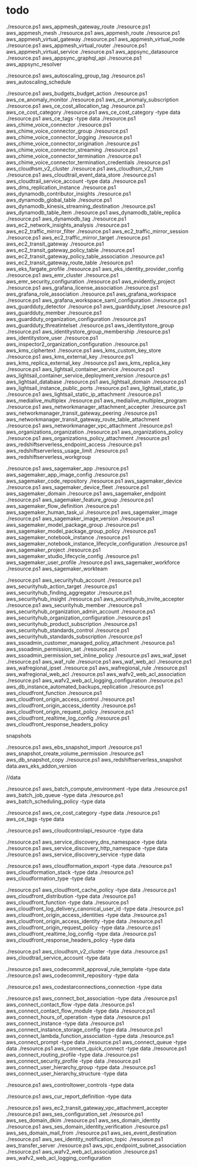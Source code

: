 # todo

./resource.ps1 aws_appmesh_gateway_route
./resource.ps1 aws_appmesh_mesh
./resource.ps1 aws_appmesh_route
./resource.ps1 aws_appmesh_virtual_gateway
./resource.ps1 aws_appmesh_virtual_node
./resource.ps1 aws_appmesh_virtual_router
./resource.ps1 aws_appmesh_virtual_service
./resource.ps1 aws_appsync_datasource
./resource.ps1 aws_appsync_graphql_api
./resource.ps1 aws_appsync_resolver

./resource.ps1 aws_autoscaling_group_tag
./resource.ps1 aws_autoscaling_schedule

./resource.ps1 aws_budgets_budget_action
./resource.ps1 aws_ce_anomaly_monitor
./resource.ps1 aws_ce_anomaly_subscription
./resource.ps1 aws_ce_cost_allocation_tag
./resource.ps1 aws_ce_cost_category
./resource.ps1 aws_ce_cost_category -type data
./resource.ps1 aws_ce_tags -type data
./resource.ps1 aws_chime_voice_connector
./resource.ps1 aws_chime_voice_connector_group
./resource.ps1 aws_chime_voice_connector_logging
./resource.ps1 aws_chime_voice_connector_origination
./resource.ps1 aws_chime_voice_connector_streaming
./resource.ps1 aws_chime_voice_connector_termination
./resource.ps1 aws_chime_voice_connector_termination_credentials
./resource.ps1 aws_cloudhsm_v2_cluster
./resource.ps1 aws_cloudhsm_v2_hsm
./resource.ps1 aws_cloudtrail_event_data_store
./resource.ps1 aws_cloudtrail_service_account -type data
./resource.ps1 aws_dms_replication_instance
./resource.ps1 aws_dynamodb_contributor_insights
./resource.ps1 aws_dynamodb_global_table
./resource.ps1 aws_dynamodb_kinesis_streaming_destination
./resource.ps1 aws_dynamodb_table_item
./resource.ps1 aws_dynamodb_table_replica
./resource.ps1 aws_dynamodb_tag
./resource.ps1 aws_ec2_network_insights_analysis
./resource.ps1 aws_ec2_traffic_mirror_filter
./resource.ps1 aws_ec2_traffic_mirror_session
./resource.ps1 aws_ec2_traffic_mirror_target
./resource.ps1 aws_ec2_transit_gateway
./resource.ps1 aws_ec2_transit_gateway_policy_table
./resource.ps1 aws_ec2_transit_gateway_policy_table_association
./resource.ps1 aws_ec2_transit_gateway_route_table
./resource.ps1 aws_eks_fargate_profile
./resource.ps1 aws_eks_identity_provider_config
./resource.ps1 aws_emr_cluster
./resource.ps1 aws_emr_security_configuration
./resource.ps1 aws_evidently_project
./resource.ps1 aws_grafana_license_association
./resource.ps1 aws_grafana_role_association
./resource.ps1 aws_grafana_workspace
./resource.ps1 aws_grafana_workspace_saml_configuration
./resource.ps1 aws_guardduty_detector
./resource.ps1 aws_guardduty_ipset
./resource.ps1 aws_guardduty_member
./resource.ps1 aws_guardduty_organization_configuration
./resource.ps1 aws_guardduty_threatintelset
./resource.ps1 aws_identitystore_group
./resource.ps1 aws_identitystore_group_membership
./resource.ps1 aws_identitystore_user
./resource.ps1 aws_inspector2_organization_configuration
./resource.ps1 aws_kms_ciphertext
./resource.ps1 aws_kms_custom_key_store
./resource.ps1 aws_kms_external_key
./resource.ps1 aws_kms_replica_external_key
./resource.ps1 aws_kms_replica_key
./resource.ps1 aws_lightsail_container_service
./resource.ps1 aws_lightsail_container_service_deployment_version
./resource.ps1 aws_lightsail_database
./resource.ps1 aws_lightsail_domain
./resource.ps1 aws_lightsail_instance_public_ports
./resource.ps1 aws_lightsail_static_ip
./resource.ps1 aws_lightsail_static_ip_attachment
./resource.ps1 aws_medialive_multiplex
./resource.ps1 aws_medialive_multiplex_program
./resource.ps1 aws_networkmanager_attachment_accepter
./resource.ps1 aws_networkmanager_transit_gateway_peering
./resource.ps1 aws_networkmanager_transit_gateway_route_table_attachment
./resource.ps1 aws_networkmanager_vpc_attachment
./resource.ps1 aws_organizations_organization
./resource.ps1 aws_organizations_policy
./resource.ps1 aws_organizations_policy_attachment
./resource.ps1 aws_redshiftserverless_endpoint_access
./resource.ps1 aws_redshiftserverless_usage_limit
./resource.ps1 aws_redshiftserverless_workgroup

./resource.ps1 aws_sagemaker_app
./resource.ps1 aws_sagemaker_app_image_config
./resource.ps1 aws_sagemaker_code_repository
./resource.ps1 aws_sagemaker_device
./resource.ps1 aws_sagemaker_device_fleet
./resource.ps1 aws_sagemaker_domain
./resource.ps1 aws_sagemaker_endpoint
./resource.ps1 aws_sagemaker_feature_group
./resource.ps1 aws_sagemaker_flow_definition
./resource.ps1 aws_sagemaker_human_task_ui
./resource.ps1 aws_sagemaker_image
./resource.ps1 aws_sagemaker_image_version
./resource.ps1 aws_sagemaker_model_package_group
./resource.ps1 aws_sagemaker_model_package_group_policy
./resource.ps1 aws_sagemaker_notebook_instance
./resource.ps1 aws_sagemaker_notebook_instance_lifecycle_configuration
./resource.ps1 aws_sagemaker_project
./resource.ps1 aws_sagemaker_studio_lifecycle_config
./resource.ps1 aws_sagemaker_user_profile
./resource.ps1 aws_sagemaker_workforce
./resource.ps1 aws_sagemaker_workteam

./resource.ps1 aws_securityhub_account
./resource.ps1 aws_securityhub_action_target
./resource.ps1 aws_securityhub_finding_aggregator
./resource.ps1 aws_securityhub_insight
./resource.ps1 aws_securityhub_invite_accepter
./resource.ps1 aws_securityhub_member
./resource.ps1 aws_securityhub_organization_admin_account
./resource.ps1 aws_securityhub_organization_configuration
./resource.ps1 aws_securityhub_product_subscription
./resource.ps1 aws_securityhub_standards_control
./resource.ps1 aws_securityhub_standards_subscription
./resource.ps1 aws_ssoadmin_customer_managed_policy_attachment
./resource.ps1 aws_ssoadmin_permission_set
./resource.ps1 aws_ssoadmin_permission_set_inline_policy
./resource.ps1 aws_waf_ipset
./resource.ps1 aws_waf_rule
./resource.ps1 aws_waf_web_acl
./resource.ps1 aws_wafregional_ipset
./resource.ps1 aws_wafregional_rule
./resource.ps1 aws_wafregional_web_acl
./resource.ps1 aws_wafv2_web_acl_association
./resource.ps1 aws_wafv2_web_acl_logging_configuration
./resource.ps1 aws_db_instance_automated_backups_replication
./resource.ps1 aws_cloudfront_function
./resource.ps1 aws_cloudfront_origin_access_control
./resource.ps1 aws_cloudfront_origin_access_identity
./resource.ps1 aws_cloudfront_origin_request_policy
./resource.ps1 aws_cloudfront_realtime_log_config
./resource.ps1 aws_cloudfront_response_headers_policy

snapshots

./resource.ps1 aws_ebs_snapshot_import
./resource.ps1 aws_snapshot_create_volume_permission
./resource.ps1 aws_db_snapshot_copy
./resource.ps1 aws_redshiftserverless_snapshot
data.aws_eks_addon_version

//data

./resource.ps1  aws_batch_compute_environment -type data
./resource.ps1  aws_batch_job_queue -type data
./resource.ps1  aws_batch_scheduling_policy -type data

./resource.ps1  aws_ce_cost_category -type data
./resource.ps1  aws_ce_tags -type data

./resource.ps1  aws_cloudcontrolapi_resource -type data

./resource.ps1  aws_service_discovery_dns_namespace -type data
./resource.ps1  aws_service_discovery_http_namespace -type data
./resource.ps1  aws_service_discovery_service -type data

./resource.ps1  aws_cloudformation_export -type data
./resource.ps1  aws_cloudformation_stack -type data
./resource.ps1  aws_cloudformation_type -type data

./resource.ps1  aws_cloudfront_cache_policy -type data
./resource.ps1  aws_cloudfront_distribution -type data
./resource.ps1  aws_cloudfront_function -type data
./resource.ps1  aws_cloudfront_log_delivery_canonical_user_id -type data
./resource.ps1  aws_cloudfront_origin_access_identities -type data
./resource.ps1  aws_cloudfront_origin_access_identity -type data
./resource.ps1  aws_cloudfront_origin_request_policy -type data
./resource.ps1  aws_cloudfront_realtime_log_config -type data
./resource.ps1  aws_cloudfront_response_headers_policy -type data

./resource.ps1  aws_cloudhsm_v2_cluster -type data
./resource.ps1  aws_cloudtrail_service_account -type data

./resource.ps1  aws_codecommit_approval_rule_template -type data
./resource.ps1  aws_codecommit_repository -type data

./resource.ps1  aws_codestarconnections_connection -type data

./resource.ps1  aws_connect_bot_association -type data
./resource.ps1  aws_connect_contact_flow -type data
./resource.ps1  aws_connect_contact_flow_module -type data
./resource.ps1  aws_connect_hours_of_operation -type data
./resource.ps1  aws_connect_instance -type data
./resource.ps1  aws_connect_instance_storage_config -type data
./resource.ps1  aws_connect_lambda_function_association -type data
./resource.ps1  aws_connect_prompt -type data
./resource.ps1  aws_connect_queue -type data
./resource.ps1  aws_connect_quick_connect -type data
./resource.ps1  aws_connect_routing_profile -type data
./resource.ps1  aws_connect_security_profile -type data
./resource.ps1  aws_connect_user_hierarchy_group -type data
./resource.ps1  aws_connect_user_hierarchy_structure -type data

./resource.ps1  aws_controltower_controls -type data

./resource.ps1  aws_cur_report_definition -type data

./resource.ps1 aws_ec2_transit_gateway_vpc_attachment_accepter
./resource.ps1 aws_ses_configuration_set
./resource.ps1 aws_ses_domain_dkim
./resource.ps1 aws_ses_domain_identity
./resource.ps1 aws_ses_domain_identity_verification
./resource.ps1 aws_ses_domain_mail_from
./resource.ps1 aws_ses_event_destination
./resource.ps1 aws_ses_identity_notification_topic
./resource.ps1 aws_transfer_server
./resource.ps1 aws_vpc_endpoint_subnet_association
./resource.ps1 aws_wafv2_web_acl_association
./resource.ps1 aws_wafv2_web_acl_logging_configuration
